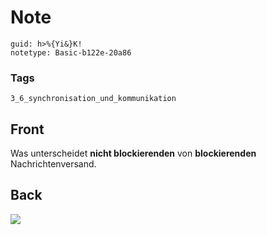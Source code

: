 # Note
```
guid: h>%{Yi&}K!
notetype: Basic-b122e-20a86
```

### Tags
```
3_6_synchronisation_und_kommunikation
```

## Front
Was unterscheidet <b>nicht blockierenden</b> von
<b>blockierenden</b> Nachrichtenversand.

## Back
<img src="paste-acd33d9c0172a23fedc3f8fb9ef1ca390e9b05f6.jpg">

